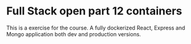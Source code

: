 # Full Stack open part 12 containers
This is a exercise for the course. A fully dockerized React, Express and Mongo application both dev and production versions.

